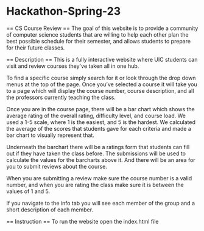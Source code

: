 # Hackathon-Spring-23
== CS Course Review ==
The goal of this website is to provide a community of computer science students that are willing to help each other plan the best possible schedule for their semester, and allows students to prepare for their future classes.

== Description ==
This is a fully interactive website where UIC students can visit and review courses they've taken all in one hub.

To find a specific course simply search for it or look through the drop down menus at the top of the page. Once you’ve selected a course it will take you to a page which will display the course number, course description, and all the professors currently teaching the class. 

Once you are in the course page, there will be a bar chart which shows the average rating of the overall rating, difficulty level, and course load. We used a 1-5 scale, where 1 is the easiest, and 5 is the hardest. We calculated the average of the scores that students gave for each criteria and made a bar chart to visually represent that.

Underneath the barchart there will be a ratings form that students can fill out if they have taken the class before. The submissions will be used to calculate the values for the barcharts above it. And there will be an area for you to submit reviews about the course.

When you are submitting a review make sure the course number is a valid number, and when you are rating the class make sure it is between the values of 1 and 5.

If you navigate to the info tab you will see each member of the group and a short description of each member.

== Instruction ==
To run the website open the index.html file
